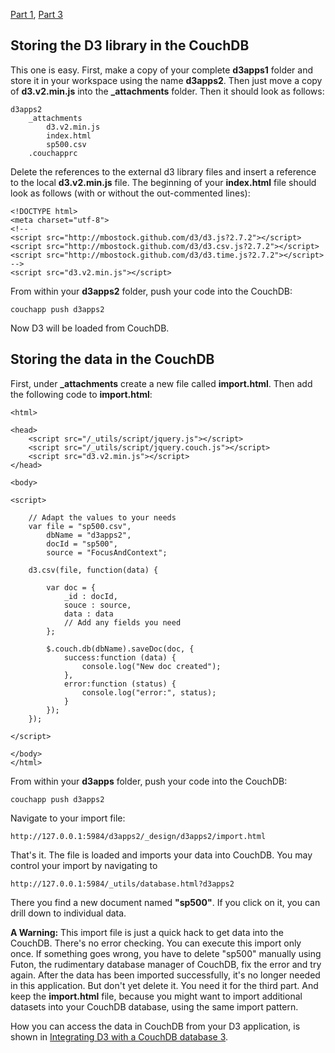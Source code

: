 [Part 1](https://github.com/mbostock/d3/wiki/Integrating-d3-with-a-CouchDB-database-1), 
[Part 3](https://github.com/mbostock/d3/wiki/Integrating-d3-with-a-CouchDB-database-3)

## Storing the D3 library in the CouchDB

This one is easy. First, make a copy of your complete **d3apps1** folder and store it in your workspace using the name **d3apps2**. Then just move a copy of **d3.v2.min.js** into the **_attachments** folder. Then it should look as follows:

```
d3apps2
    _attachments
        d3.v2.min.js
        index.html
        sp500.csv
    .couchapprc
```

Delete the references to the external d3 library files and insert a reference to the local **d3.v2.min.js** file. The beginning of your **index.html** file should look as follows (with or without the out-commented lines):

```
<!DOCTYPE html>
<meta charset="utf-8">
<!--
<script src="http://mbostock.github.com/d3/d3.js?2.7.2"></script>
<script src="http://mbostock.github.com/d3/d3.csv.js?2.7.2"></script>
<script src="http://mbostock.github.com/d3/d3.time.js?2.7.2"></script>
-->
<script src="d3.v2.min.js"></script>
```

From within your **d3apps2** folder, push your code into the CouchDB:

```
couchapp push d3apps2
```

Now D3 will be loaded from CouchDB.

## Storing the data in the CouchDB

First, under **_attachments** create a new file called **import.html**.
Then add the following code to **import.html**:

```
<html>

<head>
    <script src="/_utils/script/jquery.js"></script>
    <script src="/_utils/script/jquery.couch.js"></script>
    <script src="d3.v2.min.js"></script>
</head>

<body>

<script>

    // Adapt the values to your needs
    var file = "sp500.csv",
        dbName = "d3apps2",
        docId = "sp500",
        source = "FocusAndContext";

    d3.csv(file, function(data) {

        var doc = {
            _id : docId,
            souce : source,
            data : data
            // Add any fields you need
        };

        $.couch.db(dbName).saveDoc(doc, {
            success:function (data) {
                console.log("New doc created");
            },
            error:function (status) {
                console.log("error:", status);
            }
        });
    });

</script>

</body>
</html>
```

From within your **d3apps** folder, push your code into the CouchDB:

```
couchapp push d3apps2
```

Navigate to your import file:

```
http://127.0.0.1:5984/d3apps2/_design/d3apps2/import.html
```

That's it. The file is loaded and imports your data into CouchDB. You may control your import by navigating to 

```
http://127.0.0.1:5984/_utils/database.html?d3apps2
```

There you find a new document named **"sp500"**. If you click on it, you can drill down to individual data.

**A Warning:** This import file is just a quick hack to get data into the CouchDB. There's no error checking. You can execute this import only once. If something goes wrong, you have to delete "sp500" manually using Futon, the rudimentary database manager of CouchDB, fix the error and try again. After the data has been imported successfully, it's no longer needed in this application. But don't yet delete it. You need it for the third part. And keep the **import.html** file, because you might want to import additional datasets into your CouchDB database, using the same import pattern.

How you can access the data in CouchDB from your D3 application, is shown in [Integrating D3 with a CouchDB database 3](https://github.com/mbostock/d3/wiki/Integrating-D3-with-a-CouchDB-database-3).